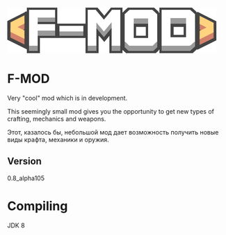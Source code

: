﻿![Logo](assets/icon-logo.png)

# F-MOD

Very "cool" mod which is in development.

This seemingly small mod gives you the opportunity to get new types of crafting, mechanics and weapons.

Этот, казалось бы, небольшой мод дает возможность получить новые виды крафта, механики и оружия.

## Version
0.8_alpha105

# Compiling
JDK 8
